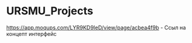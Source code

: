 # URSMU_Projects
https://app.moqups.com/LYR9KD9IeD/view/page/acbea4f9b -  Ссыл на концепт интерфейс
